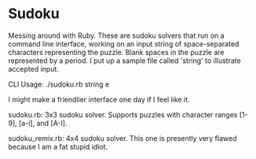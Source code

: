 # Sudoku
Messing around with Ruby.  These are sudoku solvers that run on a command line interface, working on an input string of space-separated characters representing the puzzle.  Blank spaces in the puzzle are represented by a period. I put up a sample file called 'string' to illustrate accepted input.

CLI Usage: ./sudoku.rb string  e
  
I might make a friendlier interface one day if I feel like it.

sudoku.rb: 3x3 sudoku solver. Supports puzzles with character ranges [1-9], [a-i], and [A-I].

sudoku_remix.rb: 4x4 sudoku solver.  This one is presently very flawed because I am a fat stupid idiot.
